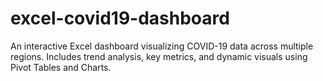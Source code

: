 # excel-covid19-dashboard
An interactive Excel dashboard visualizing COVID-19 data across multiple regions. Includes trend analysis, key metrics, and dynamic visuals using Pivot Tables and Charts.
